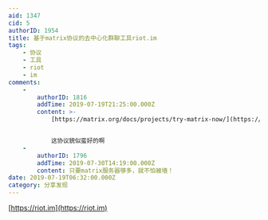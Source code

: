 ```yaml
---
aid: 1347
cid: 5
authorID: 1954
title: 基于matrix协议的去中心化群聊工具riot.im
tags:
    - 协议
    - 工具
    - riot
    - im
comments:
    -
        authorID: 1816
        addTime: 2019-07-19T21:25:00.000Z
        content: >-
            [https://matrix.org/docs/projects/try-matrix-now/](https://matrix.org/docs/projects/try-matrix-now/)


            这协议貌似蛮好的啊
    -
        authorID: 1796
        addTime: 2019-07-30T14:19:00.000Z
        content: 只要matrix服务器够多，就不怕被墙！
date: 2019-07-19T06:32:00.000Z
category: 分享发现
---
```


[https://riot.im](https://riot.im)
